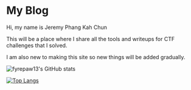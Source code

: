 # My Blog

Hi, my name is Jeremy Phang Kah Chun

This will be a place where I share all the tools and writeups for CTF challenges that I solved. 

I am also new to making this site so new things will be added gradually.

![fyrepaw13's GitHub stats](https://github-readme-stats.vercel.app/api?username=fyrepaw13&show_icons=true&theme=radical) 

[![Top Langs](https://github-readme-stats.vercel.app/api/top-langs/?username=fyrepaw13&layout=donut-vertical)](https://github.com/anuraghazra/github-readme-stats)

